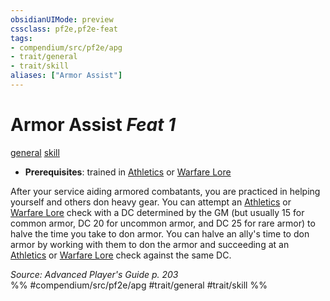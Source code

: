 ```yaml
---
obsidianUIMode: preview
cssclass: pf2e,pf2e-feat
tags:
- compendium/src/pf2e/apg
- trait/general
- trait/skill
aliases: ["Armor Assist"]
---
```

# Armor Assist  *Feat 1*  
[general](rules/traits/general.md "General Feat Trait")  [skill](rules/traits/skill.md "Skill Feat Trait")  

- **Prerequisites**: trained in [Athletics](compendium/skills.md#Athletics) or [Warfare Lore](compendium/skills.md#Lore)

After your service aiding armored combatants, you are practiced in helping yourself and others don heavy gear. You can attempt an [Athletics](compendium/skills.md#Athletics) or [Warfare Lore](compendium/skills.md#Lore) check with a DC determined by the GM (but usually 15 for common armor, DC 20 for uncommon armor, and DC 25 for rare armor) to halve the time you take to don armor. You can halve an ally's time to don armor by working with them to don the armor and succeeding at an [Athletics](compendium/skills.md#Athletics) or [Warfare Lore](compendium/skills.md#Lore) check against the same DC.

*Source: Advanced Player's Guide p. 203*  
%% #compendium/src/pf2e/apg #trait/general #trait/skill %%